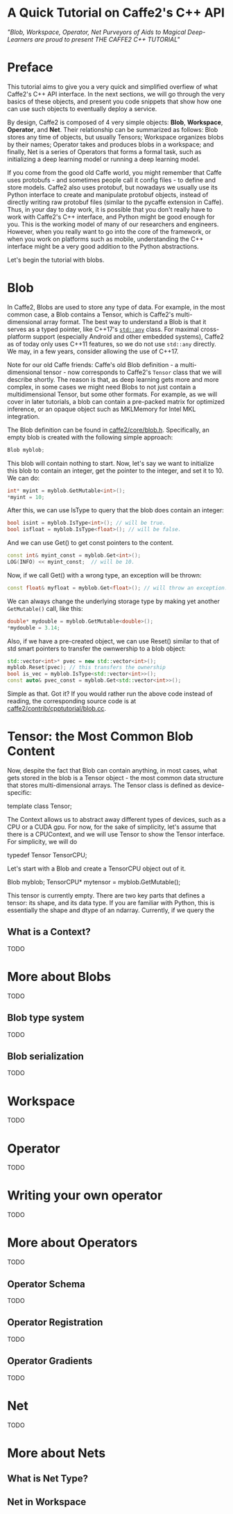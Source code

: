 A Quick Tutorial on Caffe2's C++ API
====================================

*"Blob, Workspace, Operator, Net*
*Purveyors of Aids to Magical Deep-Learners*
*are proud to present*
*THE CAFFE2 C++ TUTORIAL"*

# Preface

This tutorial aims to give you a very quick and simplified overfiew of what Caffe2's C++ API interface. In the next sections, we will go through the very basics of these objects, and present you code snippets that show how one can use such objects to eventually deploy a service.

By design, Caffe2 is composed of 4 very simple objects: **Blob**, **Workspace**, **Operator**, and **Net**. Their relationship can be summarized as follows: Blob stores any time of objects, but usually Tensors; Workspace organizes blobs by their names; Operator takes and produces blobs in a workspace; and finally, Net is a series of Operators that forms a formal task, such as initializing a deep learning model or running a deep learning model.

If you come from the good old Caffe world, you might remember that Caffe uses protobufs - and sometimes people call it config files - to define and store models. Caffe2 also uses protobuf, but nowadays we usually use its Python interface to create and manipulate protobuf objects, instead of directly writing raw protobuf files (similar to the pycaffe extension in Caffe). Thus, in your day to day work, it is possible that you don't really have to work with Caffe2's C++ interface, and Python might be good enough for you. This is the working model of many of our researchers and engineers. However, when you really want to go into the core of the framework, or when you work on platforms such as mobile, understanding the C++ interface might be a very good addition to the Python abstractions.

Let's begin the tutorial with blobs.

# Blob

In Caffe2, Blobs are used to store any type of data. For example, in the most common case, a Blob contains a Tensor, which is Caffe2's multi-dimensional array format. The best way to understand a Blob is that it serves as a typed pointer, like C++17's [`std::any`](http://en.cppreference.com/w/cpp/utility/any) class. For maximal cross-platform support (especially Android and other embedded systems), Caffe2 as of today only uses C++11 features, so we do not use `std::any` directly. We may, in a few years, consider allowing the use of C++17.

Note for our old Caffe friends: Caffe's old Blob definition - a multi-dimensional tensor - now corresponds to Caffe2's `Tensor` class that we will describe shortly. The reason is that, as deep learning gets more and more complex, in some cases we might need Blobs to not just contain a multidimensional Tensor, but some other formats. For example, as we will cover in later tutorials, a blob can contain a pre-packed matrix for optimized inference, or an opaque object such as MKLMemory for Intel MKL integration.

The Blob definition can be found in [caffe2/core/blob.h](https://github.com/caffe2/caffe2/blob/master/caffe2/core/blob.h). Specifically, an empty blob is created with the following simple approach:
```cpp
Blob myblob;
```
This blob will contain nothing to start. Now, let's say we want to initialize this blob to contain an integer, get the pointer to the integer, and set it to 10. We can do:
```cpp
int* myint = myblob.GetMutable<int>();
*myint = 10;
```

After this, we can use IsType to query that the blob does contain an integer:
```cpp
bool isint = myblob.IsType<int>(); // will be true.
bool isfloat = myblob.IsType<float>(); // will be false.
```
And we can use Get() to get const pointers to the content.
```cpp
const int& myint_const = myblob.Get<int>();
LOG(INFO) << myint_const;  // will be 10.
```

Now, if we call Get() with a wrong type, an exception will be thrown:
```cpp
const float& myfloat = myblob.Get<float>(); // will throw an exception.
```
We can always change the underlying storage type by making yet another `GetMutable()` call, like this:
```cpp
double* mydouble = myblob.GetMutable<double>();
*mydouble = 3.14;
```
Also, if we have a pre-created object, we can use Reset() similar to that of std smart pointers to transfer the ownwership to a blob object:
```cpp
std::vector<int>* pvec = new std::vector<int>();
myblob.Reset(pvec); // this transfers the ownership
bool is_vec = myblob.IsType<std::vector<int>>();
const auto& pvec_const = myblob.Get<std::vector<int>>();
```
Simple as that. Got it? If you would rather run the above code instead of reading, the corresponding source code is at [caffe2/contrib/cpptutorial/blob.cc](https://github.com/caffe2/caffe2/blob/master/caffe2/contrib/cpptutorial/blob.cc).

# Tensor: the Most Common Blob Content

Now, despite the fact that Blob can contain anything, in most cases, what gets stored in the blob is a Tensor object - the most common data structure that stores multi-dimensional arrays. The Tensor class is defined as device-specific:

template <class Context>
class Tensor;

The Context allows us to abstract away different types of devices, such as a CPU or a CUDA gpu. For now, for the sake of simplicity, let's assume that there is a CPUContext, and we will use Tensor<CPUContext> to show the Tensor interface. For simplicity, we will do

typedef Tensor<CPUContext> TensorCPU;

Let's start with a Blob and create a TensorCPU object out of it.

Blob myblob;
TensorCPU* mytensor = myblob.GetMutable<TensorCPU>();

This tensor is currently empty. There are two key parts that defines a tensor: its shape, and its data type. If you are familiar with Python, this is essentially the shape and dtype of an ndarray. Currently, if we query the 

## What is a Context?
TODO

# More about Blobs
TODO
## Blob type system
TODO
## Blob serialization
TODO

# Workspace
TODO

# Operator
TODO

# Writing your own operator
TODO

# More about Operators
TODO

## Operator Schema
TODO
## Operator Registration
TODO
## Operator Gradients
TODO
# Net
TODO

# More about Nets
## What is Net Type?
## Net in Workspace

